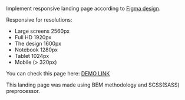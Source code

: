 Implement responsive landing page according to [Figma design](https://www.figma.com/file/cRBCqE06cDrY3s4jX7h3iY/%D0%9D%D0%90%D0%9C%D0%A3-(Edit)?node-id=0%3A1).

Responsive for resolutions:

- Large screens 2560px
- Full HD 1920px
- The design 1600px
- Notebook 1280px
- Tablet 1024px
- Mobile (> 320px)

You can check this page here:
[DEMO LINK](https://lena-kravchenko.github.io/Museum-Landing-page/)

This landing page was made using BEM methodology and SCSS(SASS) preprocessor.
